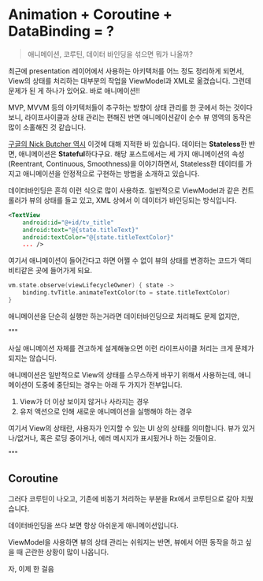 # Animation + Coroutine + DataBinding = ?

>  애니메이션, 코루틴, 데이터 바인딩을 섞으면 뭐가 나올까?





최근에 presentation 레이어에서 사용하는 아키텍처를 어느 정도 정리하게 되면서, View의 상태를 처리하는 대부분의 작업을 ViewModel과 XML로 옮겼습니다. 그런데 문제가 된 게 하나가 있어요. 바로 애니메이션!!





MVP, MVVM 등의 아키텍처들이 추구하는 방향이 상태 관리를 한 곳에서 하는 것이다보니, 라이프사이클과 상태 관리는 편해진 반면 애니메이션같이 순수 뷰 영역의 동작은 많이 소홀해진 것 같습니다.

[구글의 Nick Butcher 역시](https://medium.com/androiddevelopers/motional-intelligence-build-smarter-animations-821af4d5f8c0) 이것에 대해 지적한 바 있습니다. 데이터는 **Stateless**한 반면, 애니메이션은 **Stateful**하다구요. 해당 포스트에서는 세 가지 애니메이션의 속성(Reentrant, Continuous, Smoothness)을 이야기하면서, Stateless한 데이터를 가지고 애니메이션을 안정적으로 구현하는 방법을 소개하고 있습니다.





데이터바인딩은 흔히 이런 식으로 많이 사용하죠. 일반적으로 ViewModel과 같은 컨트롤러가 뷰의 상태를 들고 있고, XML 상에서 이 데이터가 바인딩되는 방식입니다.

```xml
<TextView
    android:id="@+id/tv_title"
    android:text="@{state.titleText}"
    android:textColor="@{state.titleTextColor}"
    ... />
```



여기서 애니메이션이 들어간다고 하면 어쩔 수 없이 뷰의 상태를 변경하는 코드가 액티비티같은 곳에 들어가게 되요.

```kotlin
vm.state.observe(viewLifecycleOwner) { state ->
    binding.tvTitle.animateTextColor(to = state.titleTextColor)
}
```







애니메이션을 단순히 실행만 하는거라면 데이터바인딩으로 처리해도 문제 없지만, 









"""

사실 애니메이션 자체를 견고하게 설계해놓으면 이런 라이프사이클 처리는 크게 문제가 되지는 않습니다.

애니메이션은 일반적으로 View의 상태를 스무스하게 바꾸기 위해서 사용하는데,
애니메이션이 도중에 중단되는 경우는 아래 두 가지가 전부입니다.

1. View가 더 이상 보이지 않거나 사라지는 경우
2. 유저 액션으로 인해 새로운 애니메이션을 실행해야 하는 경우

여기서 View의 상태란, 사용자가 인지할 수 있는 UI 상의 상태를 의미합니다. 뷰가 있거나/없거나, 혹은 로딩 중이거나, 에러 메시지가 표시됬거나 하는 것들이요.







"""











## Coroutine

그러다 코루틴이 나오고, 기존에 비동기 처리하는 부분을 Rx에서 코루틴으로 갈아 치웠습니다.



데이터바인딩을 쓰다 보면 항상 아쉬운게 애니메이션입니다. 





ViewModel을 사용하면 뷰의 상태 관리는 쉬워지는 반면, 뷰에서 어떤 동작을 하고 싶을 때 곤란한 상황이 많이 나옵니다.



자, 이제 한 걸음

